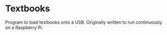 # Textbooks
Program to load textbooks onto a USB. Originally written to run continuously on
a Raspberry Pi.
